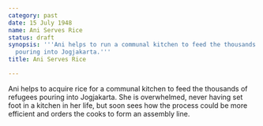 ```yaml
---
category: past
date: 15 July 1948
name: Ani Serves Rice
status: draft
synopsis: '''Ani helps to run a communal kitchen to feed the thousands of refugees
  pouring into Jogjakarta.'''
title: Ani Serves Rice

---
```





Ani helps to acquire rice for a communal kitchen to
feed the thousands of refugees pouring into Jogjakarta. She is
overwhelmed, never having set foot in a kitchen in her life, but soon
sees how the process could be more efficient and orders the cooks to form
an assembly line.
